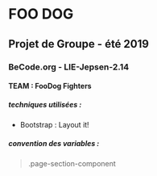 # FOO DOG

## Projet de Groupe - été 2019

### BeCode.org - LIE-Jepsen-2.14

#### TEAM : FooDog Fighters

##### techniques utilisées :

-   Bootstrap : Layout it!

##### convention des variables :

> .page-section-component
